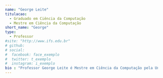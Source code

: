```yaml
---
name: "George Leite"
titulacao: 
  - Graduado em Ciência da Computação
  - Mestre em Ciência da Computação 
short_name: "George"
type: 
  - Professor
#site: "http://www.ifs.edu.br"
# github: 
# social:
#  facebook: face_exemplo
#  twitter: t_exemplo
#  instagram: i_exemplo
bio : "Professor George Leite é Mestre em Ciência da Computação pela Universidade Federal de Sergipe (UFS-2017). Graduado em Ciência da Computação pela Universidade Tiradentes (2000). Faz parte do quadro docente do IFS- campus Lagarto desde 2013. Sempre atuou no mercado na área desenvolvimento de sistemas. Possui experiência no ensino superior desde 2003 e atualmente leciona disciplinas da área de programação: Estrutura de Dados, Programação Web. Atualmente é membro integrante do NDE do curso BSI."
---
```

